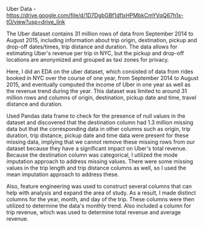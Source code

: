 Uber Data - https://drive.google.com/file/d/1D7DgbGBf1dflxHPMbkCmYVqQ67h1x-tO/view?usp=drive_link

The Uber dataset contains 31 million rows of data from September 2014 to August
2015, including information about trip origin, destination, pickup and drop-off
dates/times, trip distance and duration. The data allows for estimating Uber's revenue
per trip in NYC, but the pickup and drop-off locations are anonymized and grouped as
taxi zones for privacy. 

Here, I did an EDA on the uber dataset, which consisted of data from rides booked in
NYC over the course of one year, from September 2014 to August 2015, and eventually
computed the income of Uber in one year as well as the revenue trend during the year.
This dataset was limited to around 31 million rows and columns of origin, destination,
pickup date and time, travel distance and duration.

Used Pandas data frame to check for the presence of null values in the dataset and
discovered that the destination column had 1.3 million missing data but that the
corresponding data in other columns such as origin, trip duration, trip distance, pickup
date and time data were present for these missing data, implying that we cannot
remove these missing rows from our dataset because they have a significant impact on
Uber's total revenue. Because the destination column was categorical, I utilized the
mode imputation approach to address missing values. There were some missing values
in the trip length and trip distance columns as well, so I used the mean imputation
approach to address these.

Also, feature engineering was used to construct several columns that can help with
analysis and expand the area of study. As a result, I made distinct columns for the year,
month, and day of the trip. These columns were then utilized to determine the data's
monthly trend. Also included a column for trip revenue, which was used to determine
total revenue and average revenue. 
